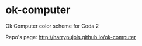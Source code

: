 ok-computer
===========

Ok Computer color scheme for Coda 2

Repo's page: http://harrypujols.github.io/ok-computer
